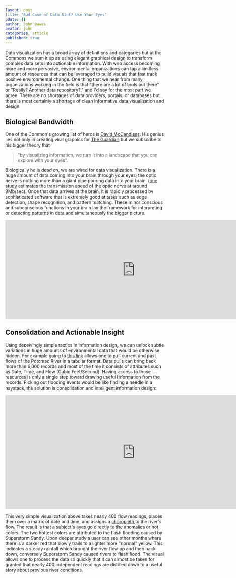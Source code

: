 ```yaml
---
layout: post
title: "Bad Case of Data Glut? Use Your Eyes"
pdate: {}
author: John Dawes
avatar: john
categories: article
published: true
---
```


Data visualization has a broad array of definitions and categories but at the Commons we sum it up as using elegant graphical design to transform complex data sets into actionable information. With web access becoming more and more pervasive, environmental organizations can tap a limitless amount of resources that can be leveraged to build visuals that fast track positive environmental change. One thing that we hear from many organizations working in the field is that "there are a lot of tools out there" or "Really? Another data repository?," and I'd say for the most part we agree. There are no shortages of data providers, portals, or databases but there is most certainly a shortage of clean informative data visualization and design.

<!-- ex -->

## Biological Bandwidth

One of the Common's growing list of heros is <a href="http://www.davidmccandless.com/" target="_blank">David McCandless</a>. His genius lies not only in creating viral graphics for <a href="http://www.theguardian.com/news/datablog/2011/jun/24/information-beautiful-fish-eat#" target="_blank">The Guardian</a> but we subscribe to his bigger theory that 

> "by visualizing information, we turn it into a landscape that you can explore with your eyes".

Biologically he is dead on, we are wired for data visualization. There is a huge amount of data coming into your brain through your eyes; the optic nerve is nothing more than a giant pipe pouring data into your brain. (<a href="http://columbiadatascience.com/2013/10/13/mapping-data-to-senses/" target="_blank">one study</a> estimates the transmission speed of the optic nerve at around 9Mb/sec). Once that data arrives at the brain, it is rapidly processed by sophisticated software that is extremely good at tasks such as edge detection, shape recognition, and pattern matching. These minor conscious and subconscious functions in your brain lay the framework for interpreting or detecting patterns in data and simultaneously the bigger picture.

<iframe src="http://embed.ted.com/talks/david_mccandless_the_beauty_of_data_visualization.html" width="822" height="315" frameborder="0" scrolling="no" webkitAllowFullScreen mozallowfullscreen allowFullScreen></iframe>

## Consolidation and Actionable Insight

Using deceivingly simple tactics in information design, we can unlock subtle variations in huge amounts of environmental data that would be otherwise hidden. For example going to <a href="http://waterdata.usgs.gov/md/nwis/uv?01646500" target="_blank">this link</a> allows one to pull current and past flows of the Potomac River in a tabular format. Data pulls can bring back more than 6,000 records and most of the time it consists of attributes such as Date, Time, and Flow (Cubic Feet/Second). Having access to these resources is only a single step toward drawing useful information from the records. Picking out flooding events would be like finding a needle in a haystack, the solution is consolidation and intelligent information design:

<iframe src="http://apps.chesapeake-commons.org/flowrate/potomac.html" height="362" width="822" frameborder="0" marginwidth="0" marginheight="0" scrolling="no"></iframe>

This very simple visualization above takes nearly 400 flow readings, places them over a matrix of date and time, and assigns a <a href="http://en.wikipedia.org/wiki/Choropleth_map" target="_blank">choropleth </a>to the river's flow. The result is that a subject's eyes go directly to the anomalies or hot colors. The two hottest colors are attributed to the flash flooding caused by Superstorm Sandy. Upon deeper study a user can see other months where there is a darker red that slowly trails to a lighter more "normal" yellow. This indicates a steady rainfall which brought the river flow up and then back down, conversely Superstorm Sandy caused rivers to flash flood. The visual allows one to process the data so quickly that it can almost be taken for granted that nearly 400 independent readings are distilled down to a useful story about previous river conditions.